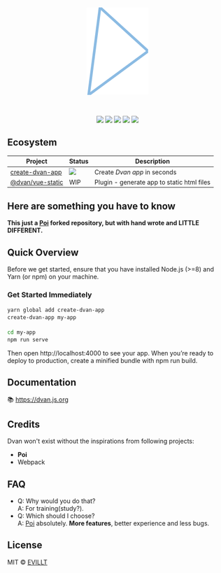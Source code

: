 <br>
<p align="center">
  <img src="./logo.svg">
</p>
<br>

<p align="center">
  <a href="https://github.com/evillt/dvan/tree/master/packages/dvan"><img src="https://badgen.net/npm/v/dvan?icon=npm"></a>
  <a href="https://github.com/evillt/dvan/tree/master/packages/dvan"><img src="https://badgen.net/npm/dm/dvan"></a>
  <a href="./LICENSE"><img src="https://badgen.net/npm/license/dvan"></a>
  <a href="https://packagephobia.now.sh/result?p=dvan"><img src="https://badgen.net/packagephobia/install/dvan"></a>
  <a href="https://packagephobia.now.sh/result?p=dvan"><img src="https://badgen.net/packagephobia/publish/dvan"></a>
</p>

## Ecosystem

| Project                                                                           | Status                                                 | Description                                |
| --------------------------------------------------------------------------------- | ------------------------------------------------------ | ------------------------------------------ |
| [create-dvan-app](https://github.com/evillt/dvan/tree/master/create-dvan-app)     | ![](https://badgen.net/npm/v/create-dvan-app?icon=npm) | Create _Dvan app_ in seconds               |
| [@dvan/vue-static](https://github.com/evillt/dvan/tree/master/plugins/vue-static) | WIP                                                    | Plugin - generate app to static html files |

## Here are something you have to know

**This just a [Poi](https://github.com/egoist/poi) forked repository, but with hand wrote and LITTLE DIFFERENT.**

## Quick Overview

Before we get started, ensure that you have installed Node.js (>=8) and Yarn (or npm) on your machine.

### Get Started Immediately

```sh
yarn global add create-dvan-app
create-dvan-app my-app

cd my-app
npm run serve
```

Then open http://localhost:4000 to see your app.
When you’re ready to deploy to production, create a minified bundle with npm run build.

## Documentation

📚 https://dvan.js.org

## Credits

Dvan won't exist without the inspirations from following projects:

- **Poi**
- Webpack

## FAQ

- Q: Why would you do that?  
  A: For training(study?).
- Q: Which should I choose?  
  A: [Poi](https://github.com/egoist/poi) absolutely. **More features**, better experience and less bugs.

## License

MIT © [EVILLT](https://evila.me)
